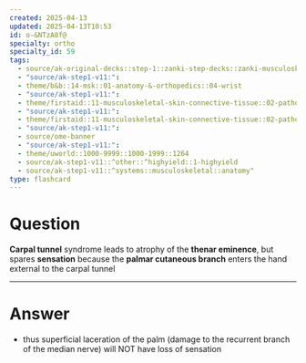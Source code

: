```yaml
---
created: 2025-04-13
updated: 2025-04-13T10:53
id: o-&NTzA8f@
specialty: ortho
specialty_id: 59
tags:
  - source/ak-original-decks::step-1::zanki-step-decks::zanki-musculoskeletal::musculoskeletal-anatomy/physio-(nutricionado)
  - "source/ak-step1-v11:": 
  - theme/b&b::14-msk::01-anatomy-&-orthopedics::04-wrist
  - "source/ak-step1-v11:": 
  - theme/firstaid::11-musculoskeletal-skin-connective-tissue::02-pathology::02-wrist-&-hand-injuries
  - "source/ak-step1-v11:": 
  - theme/firstaid::11-musculoskeletal-skin-connective-tissue::02-pathology::02-wrist-&-hand-injuries::carpal-tunnel-syndrome
  - "source/ak-step1-v11:": 
  - source/ome-banner
  - "source/ak-step1-v11:": 
  - theme/uworld::1000-9999::1000-1999::1264
  - source/ak-step1-v11::^other::^highyield::1-highyield
  - source/ak-step1-v11::^systems::musculoskeletal::anatomy"
type: flashcard
---
```


# Question
**Carpal tunnel** syndrome leads to atrophy of the **thenar eminence**, but spares **sensation** because the **palmar cutaneous branch** enters the hand external to the carpal tunnel

---

# Answer
- thus superficial laceration of the palm (damage to the recurrent branch of the median nerve) will NOT have loss of sensation